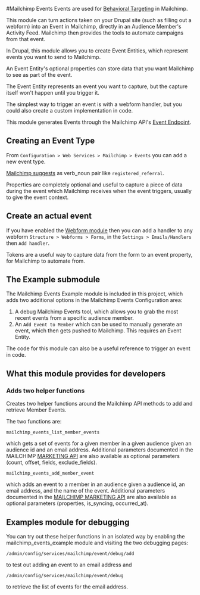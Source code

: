 #Mailchimp Events
Events are used for [Behavioral Targeting](https://mailchimp.com/help/use-events-behavioral-targeting/) in Mailchimp. 

This module can turn actions taken on your Drupal site (such as filling out a webform) into an Event in Mailchimp, directly in an Audience Member's Activity Feed. Mailchimp then provides the tools to automate campaigns from that event.

In Drupal, this module allows you to create Event Entities, which represent events you want to send to Mailchimp.

An Event Entity's optional properties can store data that you want Mailchimp to see as part of the event.

The Event Entity represents an event you want to capture, but the capture itself won't happen until you trigger it.

The simplest way to trigger an event is with a webform handler, but you could also create a custom implementation in code.

This module generates Events through the Mailchimp API's [Event Endpoint](https://mailchimp.com/developer/marketing/guides/track-outside-activity-events/).

## Creating an Event Type
From `Configuration > Web Services > Mailchimp > Events` you can add a new event type.

[Mailchimp suggests](https://mailchimp.com/developer/marketing/guides/track-outside-activity-events/#create-an-event) as verb_noun pair like `registered_referral`.

Properties are completely optional and useful to capture a piece of data during the event which Mailchimp receives when the event triggers, usually to give the event context.

## Create an actual event
If you have enabled the [Webform module](https://www.drupal.org/project/webform) then you can add a handler to any webform `Structure > Webforms > Forms`, in the  `Settings > Emails/Handlers` then `Add handler`.

Tokens are a useful way to capture data from the form to an event property, for Mailchimp to automate from.

## The Example submodule
The Mailchimp Events Example module is included in this project, which adds two additional options in the Mailchimp Events Configuration area:
1) A debug Mailchimp Events tool, which allows you to grab the most recent events from a specific audience member.
2) An `Add Event to Member` which can be used to manually generate an event, which then gets pushed to Mailchimp. This requires an Event Entity.

The code for this module can also be a useful reference to trigger an event in code.

## What this module provides for developers

### Adds two helper functions
Creates two helper functions around the Mailchimp API methods to add and
retrieve Member Events.

The two functions are:

```
mailchimp_events_list_member_events
```

which gets a set of events for a given member in a given audience given an audience id
and an email address. Additional parameters documented in the MAILCHIMP
[MARKETING API](https://mailchimp.com/developer/marketing/api/list-member-events/list-member-events/)
are also available as optional parameters (count, offset, fields,
exclude_fields).

```
mailchimp_events_add_member_event
```

which adds an event to a member in an audience given a audience id, an email address, and
the name of the event. Additional parameters documented in the
[MAILCHIMP MARKETING API](https://mailchimp.com/developer/marketing/api/list-member-events/add-event/)
are also available as optional parameters (properties, is_syncing,
occurred_at).

## Examples module for debugging
You can try out these helper functions in an isolated way by enabling the
mailchimp_events_example module and visiting the two debugging pages:

`/admin/config/services/mailchimp/event/debug/add`

to test out adding an event to an email address and

`/admin/config/services/mailchimp/event/debug`

to retrieve the list of events for the email address.
